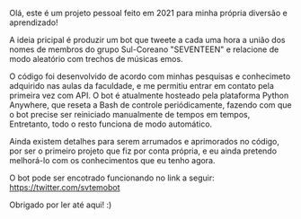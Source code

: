 Olá, este é um projeto pessoal feito em 2021 para minha própria diversão e aprendizado!

A ideia pricipal é produzir um bot que tweete a cada uma hora a união dos nomes de membros do grupo Sul-Coreano "SEVENTEEN" e relacione de modo aleatório com trechos de músicas emos. 

O código foi desenvolvido de acordo com minhas pesquisas e conhecimeto adquirido nas aulas da faculdade, e me permitiu entrar em contato pela primeira vez com API.
O bot é atualmente hosteado pela plataforma Python Anywhere, que reseta a Bash de controle periódicamente, fazendo com que o bot precise ser reiniciado manualmente de tempos em tempos,
Entretanto, todo o resto funciona de modo automático.

Ainda existem detalhes para serem arrumados e aprimorados no código, por ser o primeiro projeto que fiz por conta própria, e eu ainda pretendo melhorá-lo com os conhecimentos que eu tenho agora.

O bot pode ser encotrado funcionando no link a seguir: https://twitter.com/svtemobot

Obrigado por ler até aqui! :)
